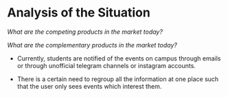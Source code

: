 # Analysis of the Situation

*What are the competing products in the market today?*

*What are the complementary products in the market today?*

* Currently, students are notified of the events on campus through emails or through unofficial telegram channels or instagram accounts. 

* There is a certain need to regroup all the information at one place such that the user only sees events which interest them.
